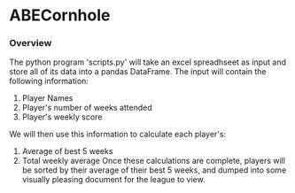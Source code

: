 # ABECornhole

### Overview
The python program 'scripts.py' will take an excel spreadhseet as input and store all of its data into a pandas DataFrame. The input will contain the following information:
1. Player Names
2. Player's number of weeks attended
3. Player's weekly score
   
We will then use this information to calculate each player's:
1. Average of best 5 weeks
2. Total weekly average
Once these calculations are complete, players will be sorted by their average of their best 5 weeks, and dumped into some visually pleasing document for the league to view. 
